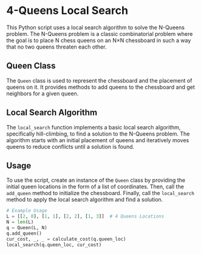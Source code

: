 # 4-Queens Local Search

This Python script uses a local search algorithm to solve the N-Queens problem. The N-Queens problem is a classic combinatorial problem where the goal is to place N chess queens on an N×N chessboard in such a way that no two queens threaten each other.

## Queen Class

The `Queen` class is used to represent the chessboard and the placement of queens on it. It provides methods to add queens to the chessboard and get neighbors for a given queen.

## Local Search Algorithm

The `local_search` function implements a basic local search algorithm, specifically hill-climbing, to find a solution to the N-Queens problem. The algorithm starts with an initial placement of queens and iteratively moves queens to reduce conflicts until a solution is found.

## Usage

To use the script, create an instance of the `Queen` class by providing the initial queen locations in the form of a list of coordinates. Then, call the `add_queen` method to initialize the chessboard. Finally, call the `local_search` method to apply the local search algorithm and find a solution.

```python
# Example Usage
L = [[2, 0], [1, 1], [2, 2], [1, 3]]  # 4 Queens Locations
N = len(L)
q = Queen(L, N)
q.add_queen()
cur_cost, _, _ = calculate_cost(q.queen_loc)
local_search(q.queen_loc, cur_cost)
